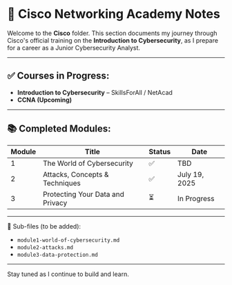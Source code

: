 # 📘 Cisco Networking Academy Notes

Welcome to the **Cisco** folder. This section documents my journey through Cisco's official training on the **Introduction to Cybersecurity**, as I prepare for a career as a Junior Cybersecurity Analyst.

---

## ✅ Courses in Progress:

- **Introduction to Cybersecurity** – SkillsForAll / NetAcad
- **CCNA (Upcoming)**

---

## 📚 Completed Modules:

| Module | Title | Status | Date |
|--------|-------|--------|------|
| 1 | The World of Cybersecurity | ✅ | TBD |
| 2 | Attacks, Concepts & Techniques | ✅ | July 19, 2025 |
| 3 | Protecting Your Data and Privacy | ⏳ | In Progress |

---

📁 Sub-files (to be added):
- `module1-world-of-cybersecurity.md`
- `module2-attacks.md`
- `module3-data-protection.md`

---

Stay tuned as I continue to build and learn.
